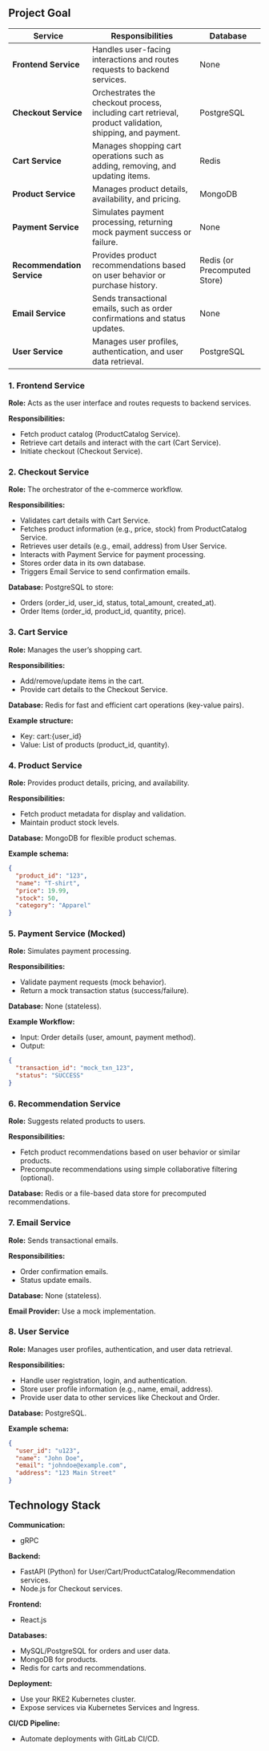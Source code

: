 
## Project Goal

| **Service**              | **Responsibilities**                                                                                               | **Database**               |
|---------------------------|-------------------------------------------------------------------------------------------------------------------|----------------------------|
| **Frontend Service**      | Handles user-facing interactions and routes requests to backend services.                                         | None                      |
| **Checkout Service**      | Orchestrates the checkout process, including cart retrieval, product validation, shipping, and payment.            | PostgreSQL           |
| **Cart Service**          | Manages shopping cart operations such as adding, removing, and updating items.                                    | Redis                     |
| **Product Service**       | Manages product details, availability, and pricing.                                                              | MongoDB                   |
| **Payment Service**       | Simulates payment processing, returning mock payment success or failure.                                           | None                      |
| **Recommendation Service**| Provides product recommendations based on user behavior or purchase history.                                      | Redis (or Precomputed Store) |
| **Email Service**         | Sends transactional emails, such as order confirmations and status updates.                                        | None                      |
| **User Service**          | Manages user profiles, authentication, and user data retrieval.                                                  | PostgreSQL                 |

### 1. Frontend Service
**Role:** Acts as the user interface and routes requests to backend services.

**Responsibilities:**
- Fetch product catalog (ProductCatalog Service).
- Retrieve cart details and interact with the cart (Cart Service).
- Initiate checkout (Checkout Service).

### 2. Checkout Service
**Role:** The orchestrator of the e-commerce workflow.

**Responsibilities:**

- Validates cart details with Cart Service.
- Fetches product information (e.g., price, stock) from ProductCatalog Service.
- Retrieves user details (e.g., email, address) from User Service.
- Interacts with Payment Service for payment processing.
- Stores order data in its own database.
- Triggers Email Service to send confirmation emails.

**Database:** PostgreSQL to store:
- Orders (order_id, user_id, status, total_amount, created_at).
- Order Items (order_id, product_id, quantity, price).

### 3. Cart Service
**Role:** Manages the user’s shopping cart.

**Responsibilities:**
- Add/remove/update items in the cart.
- Provide cart details to the Checkout Service.

**Database:** Redis for fast and efficient cart operations (key-value pairs).

**Example structure:**
- Key: cart:{user_id}
- Value: List of products (product_id, quantity).

### 4. Product Service
**Role:** Provides product details, pricing, and availability.

**Responsibilities:**
- Fetch product metadata for display and validation.
- Maintain product stock levels.

**Database:** MongoDB for flexible product schemas.

**Example schema:**
```json
{
  "product_id": "123",
  "name": "T-shirt",
  "price": 19.99,
  "stock": 50,
  "category": "Apparel"
}
```

### 5. Payment Service (Mocked)
**Role:** Simulates payment processing.

**Responsibilities:**
- Validate payment requests (mock behavior).
- Return a mock transaction status (success/failure).

**Database:** None (stateless).

**Example Workflow:**
- Input: Order details (user, amount, payment method).
- Output:
```json
{
  "transaction_id": "mock_txn_123",
  "status": "SUCCESS"
}
```

### 6. Recommendation Service
**Role:** Suggests related products to users.

**Responsibilities:**
- Fetch product recommendations based on user behavior or similar products.
- Precompute recommendations using simple collaborative filtering (optional).

**Database:** Redis or a file-based data store for precomputed recommendations.

### 7. Email Service
**Role:** Sends transactional emails.

**Responsibilities:**
- Order confirmation emails.
- Status update emails.

**Database:** None (stateless).

**Email Provider:** Use a mock implementation.

### 8. User Service
**Role:** Manages user profiles, authentication, and user data retrieval.

**Responsibilities:**
- Handle user registration, login, and authentication.
- Store user profile information (e.g., name, email, address).
- Provide user data to other services like Checkout and Order.

**Database:** PostgreSQL.

**Example schema:**
```json
{
  "user_id": "u123",
  "name": "John Doe",
  "email": "johndoe@example.com",
  "address": "123 Main Street"
}
```

## Technology Stack

**Communication:**
- gRPC

**Backend:**
- FastAPI (Python) for User/Cart/ProductCatalog/Recommendation services.
- Node.js for Checkout services.

**Frontend:**
- React.js

**Databases:**
- MySQL/PostgreSQL for orders and user data.
- MongoDB for products.
- Redis for carts and recommendations.

**Deployment:**
- Use your RKE2 Kubernetes cluster.
- Expose services via Kubernetes Services and Ingress.

**CI/CD Pipeline:**
- Automate deployments with GitLab CI/CD.
